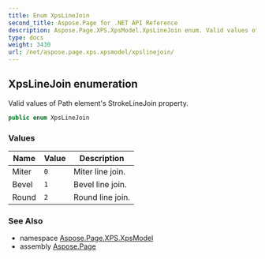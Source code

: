 ```yaml
---
title: Enum XpsLineJoin
second_title: Aspose.Page for .NET API Reference
description: Aspose.Page.XPS.XpsModel.XpsLineJoin enum. Valid values of Path elements StrokeLineJoin property
type: docs
weight: 3430
url: /net/aspose.page.xps.xpsmodel/xpslinejoin/
---
```

## XpsLineJoin enumeration

Valid values of Path element's StrokeLineJoin property.

```csharp
public enum XpsLineJoin
```

### Values

| Name | Value | Description |
| --- | --- | --- |
| Miter | `0` | Miter line join. |
| Bevel | `1` | Bevel line join. |
| Round | `2` | Round line join. |

### See Also

* namespace [Aspose.Page.XPS.XpsModel](../../aspose.page.xps.xpsmodel/)
* assembly [Aspose.Page](../../)


